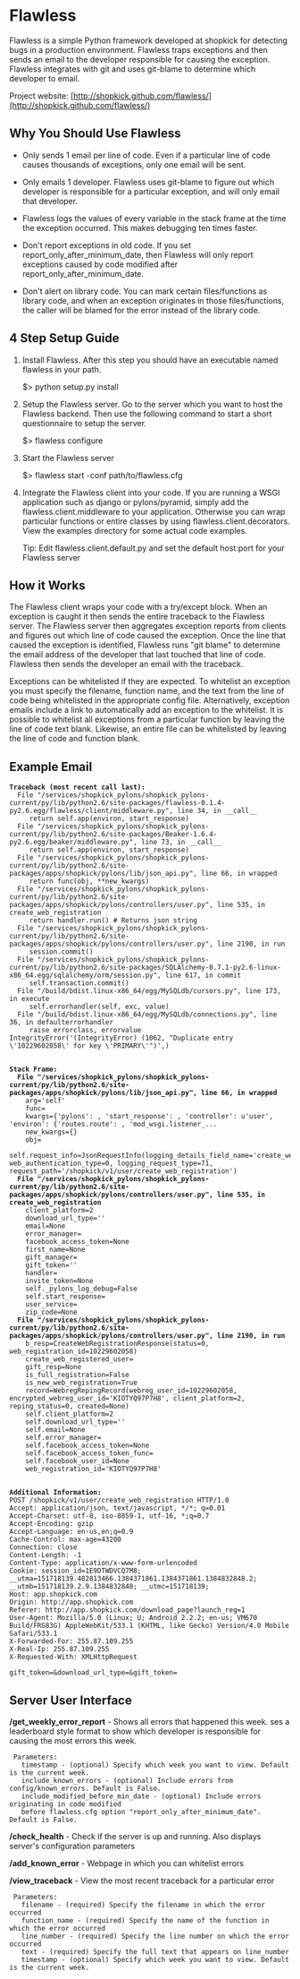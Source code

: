Flawless
========

Flawless is a simple Python framework developed at shopkick for detecting bugs in a production
environment. Flawless traps exceptions and then sends an email to the developer responsible
for causing the exception. Flawless integrates with git and uses git-blame to determine which
developer to email.


Project website: [http://shopkick.github.com/flawless/](http://shopkick.github.com/flawless/)


Why You Should Use Flawless
---------------------------

  * Only sends 1 email per line of code. Even if a particular line of code causes thousands of
    exceptions, only one email will be sent.

  * Only emails 1 developer. Flawless uses git-blame to figure out which developer is responsible
    for a particular exception, and will only email that developer.

  * Flawless logs the values of every variable in the stack frame at the time the exception
    occurred. This makes debugging ten times faster.

  * Don't report exceptions in old code. If you set report\_only\_after\_minimum\_date, then
    Flawless will only report exceptions caused by code modified after
    report\_only\_after\_minimum\_date.

  * Don't alert on library code. You can mark certain files/functions as library code, and when an
    exception originates in those files/functions, the caller will be blamed for the error instead
    of the library code.


4 Step Setup Guide
------------------

1. Install Flawless. After this step you should have an executable named flawless in your path.

    $> python setup.py install

2. Setup the Flawless server. Go to the server which you want to host the Flawless backend. Then
use the following command to start a short questionnaire to setup the server.

    $> flawless configure

3. Start the Flawless server

    $> flawless start -conf path/to/flawless.cfg

4. Integrate the Flawless client into your code. If you are running a WSGI application such as
django or pylons/pyramid, simply add the flawless.client.middleware to your application. Otherwise
you can wrap particular functions or entire classes by using flawless.client.decorators. View the
examples directory for some actual code examples.

    Tip: Edit flawless.client.default.py and set the default host:port for your Flawless server



How it Works
------------

The Flawless client wraps your code with a try/except block. When an exception is caught it then
sends the entire traceback to the Flawless server. The Flawless server then aggregates exception
reports from clients and figures out which line of code caused the exception. Once the line that
caused the exception is identified, Flawless runs "git blame" to determine the email address of
the developer that last touched that line of code. Flawless then sends the developer an email with
the traceback.

Exceptions can be whitelisted if they are expected. To whitelist an exception you must specify
the filename, function name, and the text from the line of code being whitelisted in the appropriate
config file. Alternatively, exception emails include a link to automatically add an exception to
the whitelist. It is possible to whitelist all exceptions from a particular function by leaving the
line of code text blank. Likewise, an entire file can be whitelisted by leaving the line of code and
function blank.


Example Email
---------------------

<pre><code><b>Traceback (most recent call last):</b>
  File "/services/shopkick_pylons/shopkick_pylons-current/py/lib/python2.6/site-packages/flawless-0.1.4-py2.6.egg/flawless/client/middleware.py", line 34, in __call__
     return self.app(environ, start_response) 
  File "/services/shopkick_pylons/shopkick_pylons-current/py/lib/python2.6/site-packages/Beaker-1.6.4-py2.6.egg/beaker/middleware.py", line 73, in __call__
     return self.app(environ, start_response) 
  File "/services/shopkick_pylons/shopkick_pylons-current/py/lib/python2.6/site-packages/apps/shopkick/pylons/lib/json_api.py", line 66, in wrapped
     return func(obj, **new_kwargs) 
  File "/services/shopkick_pylons/shopkick_pylons-current/py/lib/python2.6/site-packages/apps/shopkick/pylons/controllers/user.py", line 535, in create_web_registration
     return handler.run() # Returns json string 
  File "/services/shopkick_pylons/shopkick_pylons-current/py/lib/python2.6/site-packages/apps/shopkick/pylons/controllers/user.py", line 2190, in run
     session.commit() 
  File "/services/shopkick_pylons/shopkick_pylons-current/py/lib/python2.6/site-packages/SQLAlchemy-0.7.1-py2.6-linux-x86_64.egg/sqlalchemy/orm/session.py", line 617, in commit
     self.transaction.commit() 
  File "/build/bdist.linux-x86_64/egg/MySQLdb/cursors.py", line 173, in execute
     self.errorhandler(self, exc, value) 
  File "/build/bdist.linux-x86_64/egg/MySQLdb/connections.py", line 36, in defaulterrorhandler
     raise errorclass, errorvalue 
IntegrityError('(IntegrityError) (1062, "Duplicate entry \'10229602058\' for key \'PRIMARY\'")',)


<b>Stack Frame:</b>
  <b>File "/services/shopkick_pylons/shopkick_pylons-current/py/lib/python2.6/site-packages/apps/shopkick/pylons/lib/json_api.py", line 66, in wrapped</b>
    arg='self'
    func=<function create_web_registration at 0x7f6c2acf35f0>
    kwargs={'pylons': <pylons.util.PylonsContext object at 0x7f6a5c800190>, 'start_response': <function repl_start_response at 0x7f6a5c80fed8>, 'controller': u'user', 'environ': {'routes.route': <routes.route.Route object at 0x7f6c2a61b850>, 'mod_wsgi.listener_...
    new_kwargs={}
    obj=<apps.shopkick.pylons.controllers.user.UserController object at 0x7f6a5c800110>
    self.request_info=JsonRequestInfo(logging_details_field_name='create_web_registration_request_details', web_authentication_type=0, logging_request_type=71, request_path='/shopkick/v1/user/create_web_registration')
  <b>File "/services/shopkick_pylons/shopkick_pylons-current/py/lib/python2.6/site-packages/apps/shopkick/pylons/controllers/user.py", line 535, in create_web_registration</b>
    client_platform=2
    download_url_type=''
    email=None
    error_manager=<apps.shopkick.pylons.lib.web_registration_helpers.ErrorManager object at 0x7f6a5c800150>
    facebook_access_token=None
    first_name=None
    gift_manager=<apps.shopkick.pylons.lib.gifts.GiftManager object at 0x7f6a5c800450>
    gift_token=''
    handler=<apps.shopkick.pylons.controllers.user.CreateWebRegistrationHandler object at 0x7f6a5c800f90>
    invite_token=None
    self._pylons_log_debug=False
    self.start_response=<function repl_start_response at 0x7f6a5c80fed8>
    user_service=<lib.thrift.utils.persistent_thrift_service.ThriftService object at 0x7f6c2a1f2410>
    zip_code=None
  <b>File "/services/shopkick_pylons/shopkick_pylons-current/py/lib/python2.6/site-packages/apps/shopkick/pylons/controllers/user.py", line 2190, in run</b>
    b_resp=CreateWebRegistrationResponse(status=0, web_registration_id=10229602058)
    create_web_registered_user=<function create_web_registered_user at 0x7f6a80faf9b0>
    gift_resp=None
    is_full_registration=False
    is_new_web_registration=True
    record=WebregRepingRecord(webreg_user_id=10229602058, encrypted_webreg_user_id='KIOTYQ97P7H8', client_platform=2, reping_status=0, created=None)
    self.client_platform=2
    self.download_url_type=''
    self.email=None
    self.error_manager=<apps.shopkick.pylons.lib.web_registration_helpers.ErrorManager object at 0x7f6a5c800150>
    self.facebook_access_token=None
    self.facebook_access_token_func=<function _facebook_user_id_from_access_token at 0x7f6c2ac719b0>
    self.facebook_user_id=None
    web_registration_id='KIOTYQ97P7H8'


<b>Additional Information:</b>
POST /shopkick/v1/user/create_web_registration HTTP/1.0
Accept: application/json, text/javascript, */*; q=0.01
Accept-Charset: utf-8, iso-8859-1, utf-16, *;q=0.7
Accept-Encoding: gzip
Accept-Language: en-us,en;q=0.9
Cache-Control: max-age=43200
Connection: close
Content-Length: -1
Content-Type: application/x-www-form-urlencoded
Cookie: session_id=1E9DTWDVCQ7M8; __utma=151718139.482813466.1384371861.1384371861.1384832848.2; __utmb=151718139.2.9.1384832848; __utmc=151718139;
Host: app.shopkick.com
Origin: http://app.shopkick.com
Referer: http://app.shopkick.com/download_page?launch_reg=1
User-Agent: Mozilla/5.0 (Linux; U; Android 2.2.2; en-us; VM670 Build/FRG83G) AppleWebKit/533.1 (KHTML, like Gecko) Version/4.0 Mobile Safari/533.1
X-Forwarded-For: 255.87.109.255
X-Real-Ip: 255.87.109.255
X-Requested-With: XMLHttpRequest

gift_token=&download_url_type=&gift_token=
</code></pre>

Server User Interface
---------------------

**/get\_weekly\_error\_report** - Shows all errors that happened this week. ses a leaderboard style
format to show which developer is responsible for causing the most errors this week.

     Parameters:
       timestamp - (optional) Specify which week you want to view. Default is the current week.
       include_known_errors - (optional) Include errors from config/known_errors. Default is False.
       include_modified_before_min_date - (optional) Include errors originating in code modified
       before flawless.cfg option "report_only_after_minimum_date". Default is False.

**/check\_health** - Check if the server is up and running. Also displays server's configuration
parameters

**/add\_known\_error** - Webpage in which you can whitelist errors

**/view\_traceback** - View the most recent traceback for a particular error

     Parameters:
       filename - (required) Specify the filename in which the error occurred
       function_name - (required) Specify the name of the function in which the error occurred
       line_number - (required) Specify the line number on which the error occurred
       text - (required) Specify the full text that appears on line_number
       timestamp - (optional) Specify which week you want to view. Default is the current week.












